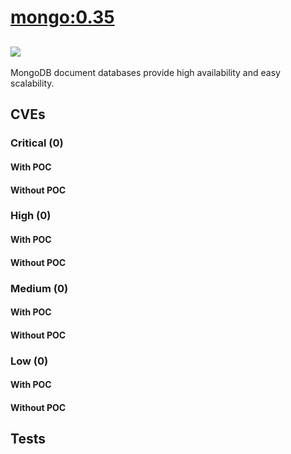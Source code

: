 # [mongo:0.35](https://hub.docker.com/_/mongo?tab=tags)
![](https://img.shields.io/static/v1?label=tag&message=0.35&color=blue)
---
<p>
MongoDB document databases provide high availability and easy scalability.
</p>

## CVEs
### Critical (0)
#### With POC

#### Without POC


### High (0)
#### With POC

#### Without POC


### Medium (0)
#### With POC

#### Without POC


### Low (0)
#### With POC

#### Without POC


## Tests
